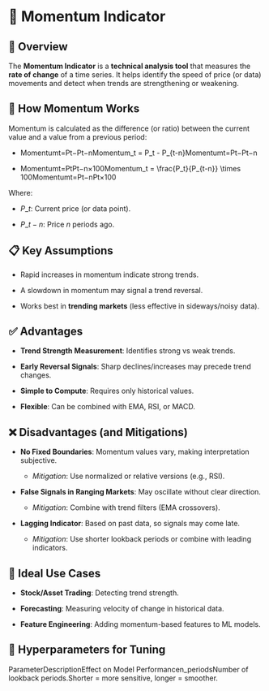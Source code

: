 🔹 Momentum Indicator
=====================

📌 Overview
-----------

The **Momentum Indicator** is a **technical analysis tool** that measures the **rate of change** of a time series. It helps identify the speed of price (or data) movements and detect when trends are strengthening or weakening.

🚀 How Momentum Works
---------------------

Momentum is calculated as the difference (or ratio) between the current value and a value from a previous period:

*   Momentumt=Pt−Pt−nMomentum\_t = P\_t - P\_{t-n}Momentumt​=Pt​−Pt−n​
    
*   Momentumt=PtPt−n×100Momentum\_t = \\frac{P\_t}{P\_{t-n}} \\times 100Momentumt​=Pt−n​Pt​​×100
    

Where:

*   $P\_t$: Current price (or data point).
    
*   $P\_{t-n}$: Price $n$ periods ago.
    

📋 Key Assumptions
------------------

*   Rapid increases in momentum indicate strong trends.
    
*   A slowdown in momentum may signal a trend reversal.
    
*   Works best in **trending markets** (less effective in sideways/noisy data).
    

✅ Advantages
------------

*   **Trend Strength Measurement**: Identifies strong vs weak trends.
    
*   **Early Reversal Signals**: Sharp declines/increases may precede trend changes.
    
*   **Simple to Compute**: Requires only historical values.
    
*   **Flexible**: Can be combined with EMA, RSI, or MACD.
    

❌ Disadvantages (and Mitigations)
---------------------------------

*   **No Fixed Boundaries**: Momentum values vary, making interpretation subjective.
    
    *   _Mitigation_: Use normalized or relative versions (e.g., RSI).
        
*   **False Signals in Ranging Markets**: May oscillate without clear direction.
    
    *   _Mitigation_: Combine with trend filters (EMA crossovers).
        
*   **Lagging Indicator**: Based on past data, so signals may come late.
    
    *   _Mitigation_: Use shorter lookback periods or combine with leading indicators.
        

🎯 Ideal Use Cases
------------------

*   **Stock/Asset Trading**: Detecting trend strength.
    
*   **Forecasting**: Measuring velocity of change in historical data.
    
*   **Feature Engineering**: Adding momentum-based features to ML models.
    

🔧 Hyperparameters for Tuning
-----------------------------

ParameterDescriptionEffect on Model Performancen\_periodsNumber of lookback periods.Shorter = more sensitive, longer = smoother.